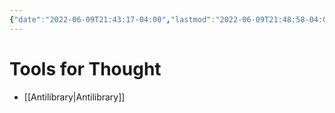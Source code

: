 ```yaml
---
{"date":"2022-06-09T21:43:17-04:00","lastmod":"2022-06-09T21:48:58-04:00","dg-publish":true,"dg-permalink":"toolsforthought","permalink":"/toolsforthought/","dgHomeLink":true,"dgPassFrontmatter":true}
---
```


# Tools for Thought
- [[Antilibrary|Antilibrary]]
